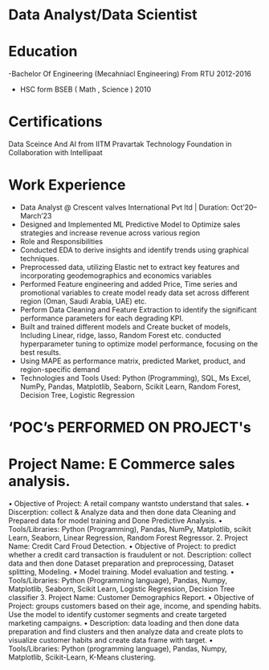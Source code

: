 # Data Analyst/Data Scientist 
# Education
 -Bachelor Of Engineering (Mecahniacl Engineering) From RTU 2012-2016
 - HSC form BSEB  ( Math , Science ) 2010
# Certifications 
Data Sceince And AI  from IITM Pravartak Technology Foundation in Collaboration with Intellipaat

# Work Experience 
 - Data Analyst @ Crescent valves International Pvt ltd | Duration: Oct’20– March’23
 - Designed and Implemented ML Predictive Model to Optimize sales strategies and increase revenue across various region 
- Role and Responsibilities
- Conducted EDA to derive insights and identify trends using graphical techniques.
- Preprocessed data, utilizing Elastic net to extract key features and incorporating geodemographics and 
economics variables 
- Performed Feature engineering and added Price, Time series and promotional variables to create model ready 
data set across different region (Oman, Saudi Arabia, UAE) etc.
- Perform Data Cleaning and Feature Extraction to identify the significant performance parameters for each 
degrading KPI.
- Built and trained different models and Create bucket of models, Including Linear, ridge, lasso, Random Forest 
etc. conducted hyperparameter tuning to optimize model performance, focusing on the best results.
- Using MAPE as performance matrix, predicted Market, product, and region-specific demand 
 - Technologies and Tools Used: 
Python (Programming), SQL, Ms Excel, NumPy, Pandas, Matplotlib, Seaborn, Scikit Learn, Random Forest, Decision 
Tree, Logistic Regression

# ‘POC’s PERFORMED ON PROJECT's

# Project Name: E Commerce sales analysis.
• Objective of Project: A retail company wantsto understand that sales.
• Discerption: collect & Analyze data and then done data Cleaning and Prepared data for model training and 
Done Predictive Analysis.
• Tools/Libraries: Python (Programming), Pandas, NumPy, Matplotlib, scikit Learn, Seaborn, Linear Regression, 
Random Forest Regressor.
2. Project Name: Credit Card Froud Detection.
• Objective of Project: to predict whether a credit card transaction is fraudulent or not.
 Description: collect data and then done Dataset preparation and preprocessing, Dataset splitting, Modeling.
• Model training. Model evaluation and testing.
• Tools/Libraries: Python (Programming language), Pandas, Numpy, Matplotlib, Seaborn, Scikit Learn, Logistic 
Regression, Decision Tree classifier
 3. Project Name: Customer Demographics Report.
• Objective of Project: groups customers based on their age, income, and spending habits. Use the model to 
identify customer segments and create targeted marketing campaigns.
 • Description: data loading and then done data preparation and find clusters and then analyze data and create 
plots to visualize customer habits and create data frame with target.
• Tools/Libraries: Python (programming language), Pandas, Numpy, Matplotlib, Scikit-Learn, K-Means clustering.
